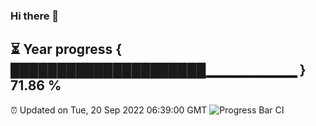 ### Hi there 👋
⏳ Year progress { █████████████████████▁▁▁▁▁▁▁▁▁ } 71.86 %
---
⏰ Updated on Tue, 20 Sep 2022 06:39:00 GMT
![Progress Bar CI](https://github.com/Moyi321/Moyi321/workflows/Progress%20Bar%20CI/badge.svg)
